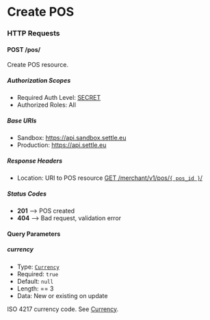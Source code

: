 # Create POS

### HTTP Requests

<div class="md-api_reference_FiraCode">

<div class="md-api_reference_heading request">

#### <span class="badge post">POST</span> /pos/

</div>

Create POS resource.

##### Authorization Scopes

* Required Auth Level: [SECRET](/guides/authentication/#authentication-using-secret)
* Authorized Roles: All


##### Base URIs

* Sandbox: <span class="url">https://api.sandbox.settle.eu</span>
* Production: <span class="url">https://api.settle.eu</span>

##### Response Headers

* Location: URI to POS resource <span class="noLink">[<span class="badge get small">GET</span> /merchant/v1/pos/`{ pos_id }`/](/api/reference/merchant/pos/get/)</span>

##### Status Codes

* **201** --> POS created
* **404** --> Bad request, validation error

</div>

#### Query Parameters

<div class="md-api_reference_FiraCode">

##### currency

* Type: [`Currency`](/api/resources/types/#currency-2)
* Required: `true`
* Default: `null`
* Length: == 3
* Data: New or existing on update

ISO 4217 currency code. See [Currency](/api/resources/types/#currency-2).

</div>